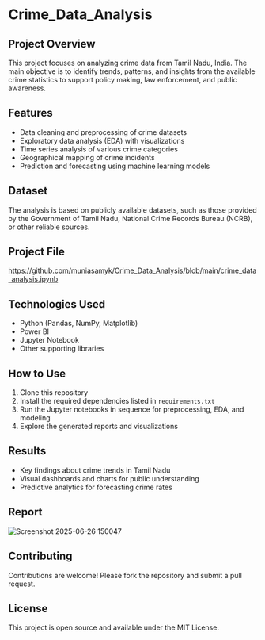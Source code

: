 # Crime_Data_Analysis

## Project Overview
This project focuses on analyzing crime data from Tamil Nadu, India. The main objective is to identify trends, patterns, and insights from the available crime statistics to support policy making, law enforcement, and public awareness.

## Features
- Data cleaning and preprocessing of crime datasets
- Exploratory data analysis (EDA) with visualizations
- Time series analysis of various crime categories
- Geographical mapping of crime incidents
- Prediction and forecasting using machine learning models

## Dataset
The analysis is based on publicly available datasets, such as those provided by the Government of Tamil Nadu, National Crime Records Bureau (NCRB), or other reliable sources.

## Project File
https://github.com/muniasamyk/Crime_Data_Analysis/blob/main/crime_data_analysis.ipynb

## Technologies Used
- Python (Pandas, NumPy, Matplotlib)
- Power BI
- Jupyter Notebook
- Other supporting libraries

## How to Use
1. Clone this repository
2. Install the required dependencies listed in `requirements.txt`
3. Run the Jupyter notebooks in sequence for preprocessing, EDA, and modeling
4. Explore the generated reports and visualizations

## Results
- Key findings about crime trends in Tamil Nadu
- Visual dashboards and charts for public understanding
- Predictive analytics for forecasting crime rates

## Report
![Screenshot 2025-06-26 150047](https://github.com/user-attachments/assets/d2a2ab8c-750d-45e0-8872-58f706b0723d)


## Contributing
Contributions are welcome! Please fork the repository and submit a pull request.

## License
This project is open source and available under the MIT License.
